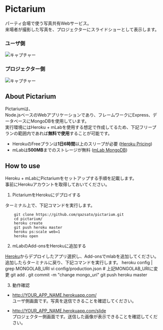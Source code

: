 # Pictarium

パーティ会場で使う写真共有Webサービス。  
来場者が撮影した写真を、プロジェクターにスライドショーとして表示します。

### ユーザ側
![キャプチャー](https://raw.githubusercontent.com/wiki/qazsato/pictarium/images/pictarium.png)

### プロジェクター側
![キャプチャー](https://raw.githubusercontent.com/wiki/qazsato/pictarium/images/pictarium2.png)

## About Pictarium
Pictariumは、  
Node.jsベースのWebアプリケーションであり、フレームワークにExpress、データベースにMongoDBを使用しています。  
実行環境にはHeroku + mLabを使用する想定で作成してるため、下記フリープランの範囲内であれば**無料で使用**することが可能です。

- HerokuのFreeプランは**1日6時間**以上のスリープが必要 ([Heroku Pricing](https://www.heroku.com/pricing))
- mLabは**500MB**までのストレージが無料 ([mLab MongoDB](https://elements.heroku.com/addons/mongolab))

## How to use

Heroku + mLabにPictariumをセットアップする手順を記載します。  
事前にHerokuアカウントを取得しておいてください。

1. PictariumをHerokuにデプロイする

  ターミナル上で、下記コマンドを実行します。

        git clone https://github.com/qazsato/pictarium.git
        cd pictarium/
        heroku create
        git push heroku master
        heroku ps:scale web=1
        heroku open

2. mLabのAdd-onsをHerokuに追加する

  [Heroku](https://heroku.com)からデプロイしたアプリ選択し、Add-onsでmlabを追加してください。  
  追加したらターミナルに戻り、下記コマンドを実行します。
        heroku config | grep MONGOLAB_URI
        vi config/production.json # 上記MONGOLAB_URIに変更
        git add .
        git commit -m "change mongo_uri"
        git push heroku master

3. 動作確認

  - http://YOUR_APP_NAME.herokuapp.com/  
  ユーザ側画面です。写真を送信できることを確認してください。

  - http://YOUR_APP_NAME.herokuapp.com/slide  
  プロジェクター側画面です。送信した画像が表示できることを確認してください。
